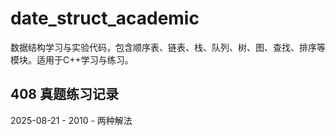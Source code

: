 # date_struct_academic
数据结构学习与实验代码，包含顺序表、链表、栈、队列、树、图、查找、排序等模块。适用于C++学习与练习。

## 408 真题练习记录

2025-08-21 - 2010 - 两种解法
